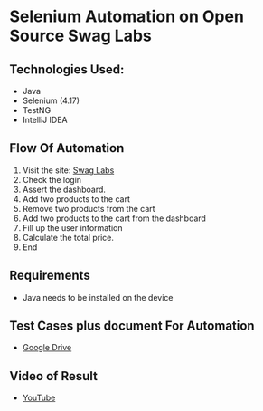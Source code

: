 # Selenium Automation on Open Source Swag Labs

## Technologies Used:
* Java
* Selenium (4.17)
* TestNG
* IntelliJ IDEA
## Flow Of Automation
1. Visit the site: [Swag Labs](https://www.saucedemo.com/)
2. Check the login
3. Assert the dashboard.
4. Add two products to the cart
5. Remove two products from the cart
6. Add two products to the cart from the dashboard
7. Fill up the user information
8. Calculate the total price.
9. End
## Requirements
* Java needs to be installed on the device
## Test Cases plus document For Automation 
* [Google Drive](https://drive.google.com/drive/folders/1STdyiCG0M8JJlU5iIYeuuJjw1vk8DRr2?usp=sharing)

## Video of Result
* [YouTube](https://youtu.be/2E1DOA1WgRY?si=NOvojXQdDWuFWLWt)


